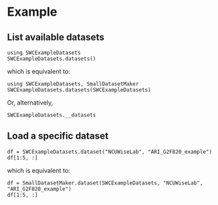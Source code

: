 # Example

## List available datasets

```@example a123
using SWCExampleDatasets
SWCExampleDatasets.datasets()
```

which is equivalent to:

```@example b123
using SWCExampleDatasets, SmallDatasetMaker
SWCExampleDatasets.datasets(SWCExampleDatasets)
```

Or, alternatively, 

```@example a123
SWCExampleDatasets.__datasets
```

## Load a specific dataset

```@example a123
df = SWCExampleDatasets.dataset("NCUWiseLab", "ARI_G2F820_example")
df[1:5, :]
```

which is equivalent to:

```@example b123
df = SmallDatasetMaker.dataset(SWCExampleDatasets, "NCUWiseLab", "ARI_G2F820_example")
df[1:5, :]
```